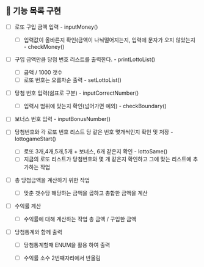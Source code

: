 ## 🚀 기능 목록 구현 

- [ ] 로또 구입 금액 입력 - inputMoney()
    - [ ] 입력값이 올바른지 확인(금액이 나눠떨어지는지, 입력에 문자가 오지 않았는지 - checkMoney()
- [ ] 구입 금액만큼 당첨 번호 리스트를 출력한다. - printLottoList()
    - [ ] 금액 / 1000 갯수
    - [ ] 로또 번호는 오름차순 출력 - setLottoList()
- [ ] 당첨 번호 입력(쉼표로 구분) - inputCorrectNumber()
    - [ ] 입력시 범위에 맞는지 확인(넘어가면 예외) - checkBoundary()
- [ ] 보너스 번호 입력 - inputBonusNumber()

- [ ] 당첨번호와 각 로또 번호 리스트 당 같은 번호 몇개씩인지 확인 및 저장 - lottogameStart()
    - [ ] 로또 3개,4개,5개,5개 + 보너스, 6개 같은지 확인 - lottoSame()
    - [ ] 지금의 로또 리스트가 당첨번호와 몇 개 같은지 확인하고 그에 맞는 리스트에 추가하는 작업
- [ ] 총 당첨금액을 계산하기 위한 작업
    - [ ] 맞춘 갯수당 해당하는 금액을 곱하고 총합한 금액을 계산 
- [ ] 수익률 계산
    - [ ] 수익률에 대해 계산하는 작업 총 금액 / 구입한 금액
    
- [ ] 당첨통계와 함께 출력
    - [ ] 당첨통계할때 ENUM을 활용 하여 출력
    - [ ] 수익률 소수 2번째자리에서 반올림






